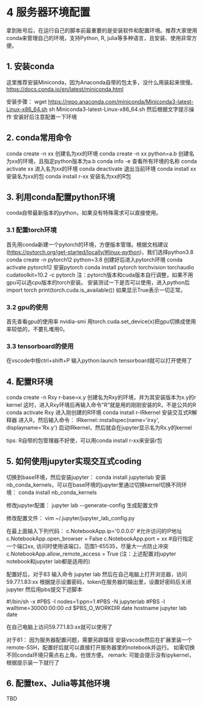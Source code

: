 # 4 服务器环境配置
拿到账号后，在运行自己的脚本前最重要的是安装软件和配置环境。推荐大家使用conda来管理自己的环境，支持Python, R, julia等多种语言，且安装、使用非常方便。
## 1. 安装conda
这里推荐安装Miniconda，因为Anaconda自带的包太多，没什么用装起来很慢。
https://docs.conda.io/en/latest/miniconda.html

安装步骤：
wget https://repo.anaconda.com/miniconda/Miniconda3-latest-Linux-x86_64.sh
sh Miniconda3-latest-Linux-x86_64.sh
然后根据文字提示操作
安装好后注意配置一下环境


## 2. conda常用命令
conda create -n xx 创建名为xx的环境
conda create -n xx python=a.b 创建名为xx的环境，且指定python版本为a.b
conda info -e 查看所有环境的名称
conda activate xx 进入名为xx的环境
conda deactivate 退出当前环境
conda install xx 安装名为xx的包
conda install r-xx 安装名为xx的R包

## 3. 利用conda配置python环境
conda自带最新版本的python，如果没有特殊需求可以直接使用。

### 3.1 配置torch环境
首先用conda新建一个pytorch的环境，方便版本管理。根据文档建议(https://pytorch.org/get-started/locally/#linux-python)，我们选择python3.8
conda create -n pytorch12 python=3.8
创建好后进入pytorch环境
conda activate pytorch12
安装pytorch
conda install pytorch torchvision torchaudio cudatoolkit=10.2 -c pytorch
注：pytorch版本和cuda版本自行调整，如果不用gpu可以选cpu版本的torch安装。
安装测试一下是否可以使用，进入python后
import torch
print(torch.cuda.is_available())
如果显示True表示一切正常。

### 3.2 gpu的使用
首先查看gpu的使用率
nvidia-smi
用torch.cuda.set_device(x)把gpu切换成使用率较低的，不要扎堆用0。

### 3.3 tensorboard的使用
在vscode中按ctrl+shift+P
输入python:launch tensorboard就可以打开使用了

## 4. 配置R环境
conda create -n Rxy r-base=x.y 创建名为Rxy的环境，并为其安装版本为x.y的r kernel
这时，进入Rxy环境后再输入命令"R“就是用的刚刚安装的R，不是公共的R
conda activate Rxy 进入刚创建的R环境
conda install r-IRkernel 安装交互式R解释器
进入R，然后输入命令：
IRkernel::installspec(name='irxy', displayname='Rx.y')
启动IRkernel，然后就会在jupyter显示名为Rx.y的kernel

tips: R自带的包管理器不好使，可以用conda install r-xx来安装r包

## 5. 如何使用jupyter实现交互式coding
切换到base环境，然后安装jupyter：
conda install jupyterlab
安装nb_conda_kernels，可以在base环境的jupyter里通过切换kernel切换不同环境：
conda install nb_conda_kernels

修改jupyter配置：
jupyter lab --generate-config 生成配置文件

修改配置文件：
vim ~/.jupyter/jupyter_lab_config.py

在最上面输入下列代码：
c.NotebookApp.ip='0.0.0.0' #允许访问的IP地址
c.NotebookApp.open_browser = False
c.NotebookApp.port = xx #自行指定一个端口xx, 访问时使用该端口，范围1-65535，尽量大一点防止冲突
c.NotebookApp.allow_remote_access = True
(注：上述配置对jupyter notebook和jupyter lab都是适用的)

配置好后，对于83
输入命令
jupyter lab
然后在自己电脑上打开浏览器，访问59.77.1.83:xx
根据提示设置密码，token在服务器的输出里，设置好密码后关闭jupyter
然后用pbs提交下述脚本

#!/bin/sh -x
#PBS -l nodes=1:ppn=1
#PBS -N jupyterlab
#PBS -l walltime=30000:00:00
cd $PBS_O_WORKDIR
date
hostname
jupyter lab
date

在自己电脑上访问59.77.1.83:xx就可以使用了

对于81：
因为服务器配置问题，需要另辟蹊径
安装vscode然后在扩展里装一个remote-SSH，配置好后就可以直接打开服务器里的notebook并运行。
如需切换不同conda环境只需点右上角，也很方便。
remark: 可能会提示没有ipykernel，根据提示装一下就行了


## 6. 配置tex、Julia等其他环境
TBD